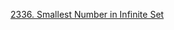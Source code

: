 [2336. Smallest Number in Infinite Set](https://leetcode.com/problems/smallest-number-in-infinite-set/description/?envType=study-plan-v2&envId=leetcode-75)
